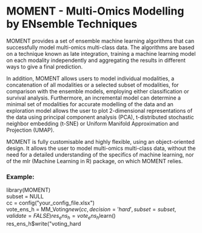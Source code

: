 # MOMENT - Multi-Omics Modelling by ENsemble Techniques

MOMENT provides a set of ensemble machine learning algorithms that can successfully model multi-omics multi-class data. The algorithms are based on a technique known as late integration, training a machine learning model on each modality independently and aggregating the results in different ways to give a final prediction. 

In addition, MOMENT allows users to model individual modalities, a concatenation of all modalities or a selected subset of modalities, for comparison with the ensemble models, employing either classification or survival analysis. Furthermore, an incremental model can determine a minimal set of modalities for accurate modelling of the data and an exploration model allows the user to plot 2-dimensional representations of the data using principal component analysis (PCA), t-distributed stochastic neighbor embedding (t-SNE) or Uniform Manifold Approximation and Projection (UMAP).

MOMENT is fully customisable and highly flexible, using an object-oriented design. It allows the user to model multi-omics multi-class data, without the need for a detailed understanding of the specifics of machine learning, nor of the mlr (Machine Learning in R) package, on which MOMENT relies.

### Example:

library(MOMENT)  
subset = NULL  
cc = config("your_config_file.xlsx")  
vote_ens_h = MM_Voting$new(cc, decision = 'hard', subset = subset, validate = FALSE)  
res_ens_h = vote_ens_h$learn()  
res_ens_h$write("voting_hard  
